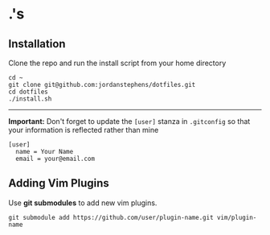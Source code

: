 # .'s

## Installation

Clone the repo and run the install script from your home directory

    cd ~
    git clone git@github.com:jordanstephens/dotfiles.git
    cd dotfiles
    ./install.sh

* * *

**Important:** Don't forget to update the `[user]` stanza in `.gitconfig` so that your information is reflected rather than mine

    [user]
      name = Your Name
      email = your@email.com

## Adding Vim Plugins

Use **git submodules** to add new vim plugins.

    git submodule add https://github.com/user/plugin-name.git vim/plugin-name

